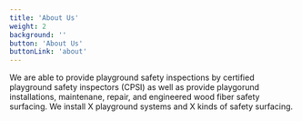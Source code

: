 ```yaml
---
title: 'About Us'
weight: 2
background: ''
button: 'About Us'
buttonLink: 'about'
---
```


We are able to provide playground safety inspections by certified playground safety inspectors (CPSI) as well as provide playgorund installations, maintenane, repair, and engineered wood fiber safety surfacing. We install X playground systems and X kinds of safety surfacing.
